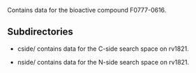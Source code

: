 Contains data for the bioactive compound F0777-0616.

## Subdirectories

- cside/ contains data for the C-side search space on rv1821.

- nside/ contains data for the N-side search space on rv1821.

